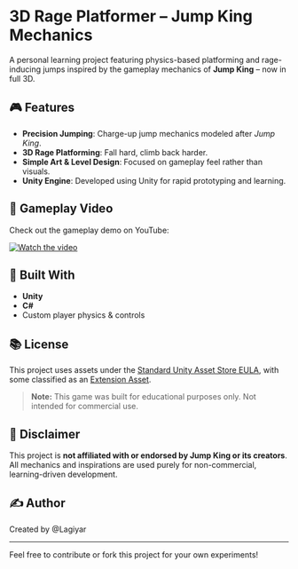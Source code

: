 # 3D Rage Platformer – Jump King Mechanics

A personal learning project featuring physics-based platforming and rage-inducing jumps inspired by the gameplay mechanics of **Jump King** – now in full 3D.

## 🎮 Features

- **Precision Jumping**: Charge-up jump mechanics modeled after *Jump King*.
- **3D Rage Platforming**: Fall hard, climb back harder.
- **Simple Art & Level Design**: Focused on gameplay feel rather than visuals.
- **Unity Engine**: Developed using Unity for rapid prototyping and learning.

## 🎥 Gameplay Video

Check out the gameplay demo on YouTube:

[![Watch the video](https://img.youtube.com/vi/x04SLJ6hRpM/0.jpg)](https://youtu.be/x04SLJ6hRpM)

## 🔧 Built With

- **Unity**
- **C#**
- Custom player physics & controls

## 📚 License

This project uses assets under the [Standard Unity Asset Store EULA](https://unity.com/legal/as-terms), with some classified as an [Extension Asset](https://unity.com/legal/as-terms#extension-assets).

> **Note:** This game was built for educational purposes only. Not intended for commercial use.

## 🚧 Disclaimer

This project is **not affiliated with or endorsed by Jump King or its creators**. All mechanics and inspirations are used purely for non-commercial, learning-driven development.

## ✍️ Author

Created by @Lagiyar

---

Feel free to contribute or fork this project for your own experiments!
